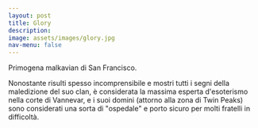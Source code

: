 ```yaml
---
layout: post
title: Glory
description:
image: assets/images/glory.jpg
nav-menu: false
---
```


Primogena malkavian di San Francisco.

Nonostante risulti spesso incomprensibile e mostri tutti i segni della maledizione del suo clan, è considerata la massima esperta d'esoterismo nella corte di Vannevar, e i suoi domini (attorno alla zona di Twin Peaks) sono considerati una sorta di "ospedale" e porto sicuro per molti fratelli in difficoltà.  